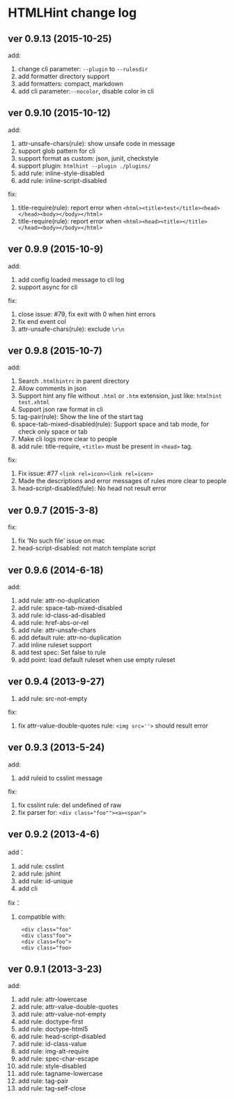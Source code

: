 HTMLHint change log
====================

## ver 0.9.13 (2015-10-25)

add:

1. change cli parameter: `--plugin` to `--rulesdir`
2. add formatter directory support
3. add formatters: compact, markdown
4. add cli parameter:`--nocolor`, disable color in cli

## ver 0.9.10 (2015-10-12)

add:

1. attr-unsafe-chars(rule): show unsafe code in message
2. support glob pattern for cli
3. support format as custom: json, junit, checkstyle
4. support plugin: `htmlhint --plugin ./plugins/`
5. add rule: inline-style-disabled
6. add rule: inline-script-disabled

fix:

1. title-require(rule): report error when `<html><title>test</title><head></head><body></body></html>`
2. title-require(rule): report error when `<html><head><title></title></head><body></body></html>`

## ver 0.9.9 (2015-10-9)

add:

1. add config loaded message to cli log
2. support async for cli

fix:

1. close issue: #79, fix exit with 0 when hint errors
2. fix end event col
2. attr-unsafe-chars(rule): exclude `\r\n`

## ver 0.9.8 (2015-10-7)

add:

1. Search `.htmlhintrc` in parent directory
2. Allow comments in json
3. Support hint any file without `.html` or `.htm` extension, just like: `htmlhint test.xhtml`
4. Support json raw format in cli
5. tag-pair(rule): Show the line of the start tag
6. space-tab-mixed-disabled(rule): Support space and tab mode, for check only space or tab
7. Make cli logs more clear to people
8. add rule: title-require, `<title>` must be present in `<head>` tag.

fix:

1. Fix issue: #77 `<link rel=icon><link rel=icon>`
2. Made the descriptions and error messages of rules more clear to people
3. head-script-disabled(fule): No head not result error

## ver 0.9.7 (2015-3-8)

fix:

1. fix 'No such file' issue on mac
2. head-script-disabled: not match template script

## ver 0.9.6 (2014-6-18)

add:

1. add rule: attr-no-duplication
2. add rule: space-tab-mixed-disabled
3. add rule: id-class-ad-disabled
4. add rule: href-abs-or-rel
5. add rule: attr-unsafe-chars
6. add default rule: attr-no-duplication
7. add inline ruleset support
8. add test spec: Set false to rule
9. add point: load default ruleset when use empty ruleset

## ver 0.9.4 (2013-9-27)

1. add rule: src-not-empty

fix:

1. fix attr-value-double-quotes rule: `<img src=''>` should result error

## ver 0.9.3 (2013-5-24)

add:

1. add ruleid to csslint message

fix:

1. fix csslint rule: del undefined of raw
2. fix parser for: `<div class="foo""><a><span">`

## ver 0.9.2 (2013-4-6)

add：

1. add rule: csslint
2. add rule: jshint
3. add rule: id-unique
4. add cli

fix：

1. compatible with:

        <div class="foo"
        <div class"foo">
        <div class=foo">
        <div class="foo>

## ver 0.9.1 (2013-3-23)

add:

1. add rule: attr-lowercase
2. add rule: attr-value-double-quotes
3. add rule: attr-value-not-empty
4. add rule: doctype-first
5. add rule: doctype-html5
6. add rule: head-script-disabled
7. add rule: id-class-value
8. add rule: img-alt-require
9. add rule: spec-char-escape
10. add rule: style-disabled
11. add rule: tagname-lowercase
12. add rule: tag-pair
13. add rule: tag-self-close
